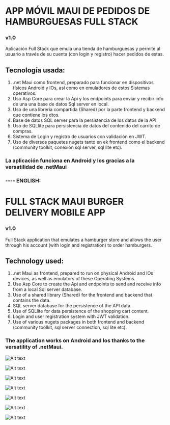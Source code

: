 # APP MÓVIL MAUI DE PEDIDOS DE HAMBURGUESAS FULL STACK

### v1.0

Aplicación Full Stack que emula una tienda de hamburguesas y permite al usuario a través de su cuenta (con login y registro) hacer pedidos de estas.

## Tecnología usada:

1. .net Maui como frontend, preparado para funcionar en dispositivos físicos Android y IOs, así como en emuladores de estos Sistemas operativos.
2. Uso Asp Core para crear la Api y los endpoints para enviar y recibir info de una una base de datos Sql server en local.
3. Uso de una librería compartida (Shared) por la parte frontend y backend que contiene los dtos.
4. Base de datos SQL server para la persistencia de los datos de la API
5. Uso de SQLlite para persistencia de datos del contenido del carrito de compras.
6. Sistema de Login y registro de usuarios con validación en JWT.
7. Uso de diversos paquetes nugets tanto en ek frontend como el backend (community toolkit, conexion sql server, sql lite etc).

### La aplicación funciona en Android y Ios gracias a la versatilidad de .netMaui

### ---- ENGLISH:

# FULL STACK MAUI BURGER DELIVERY MOBILE APP

### v1.0

Full Stack application that emulates a hamburger store and allows the user through his account (with login and registration) to order hamburgers.

## Technology used:

1. .net Maui as frontend, prepared to run on physical Android and IOs devices, as well as emulators of these Operating Systems.
2. Use Asp Core to create the Api and endpoints to send and receive info from a local Sql server database.
3. Use of a shared library (Shared) for the frontend and backend that contains the data.
4. SQL server database for the persistence of the API data.
5. Use of SQLlite for data persistence of the shopping cart content.
6. Login and user registration system with JWT validation.
7. Use of various nugets packages in both frontend and backend (community toolkit, sql server connection, sql lite etc).

### The application works on Android and Ios thanks to the versatility of .netMaui.


![Alt text]([https://assets.digitalocean.com/articles/alligator/boo.svg](https://raw.githubusercontent.com/Isrfag/Images-For-Projecrs/master/7.png) "img 1")

![Alt text]([https://assets.digitalocean.com/articles/alligator/boo.svg](https://raw.githubusercontent.com/Isrfag/Images-For-Projecrs/master/1.png) "img 2")

![Alt text]([https://assets.digitalocean.com/articles/alligator/boo.svg](https://raw.githubusercontent.com/Isrfag/Images-For-Projecrs/master/2.png) "img 3")

![Alt text]([https://assets.digitalocean.com/articles/alligator/boo.svg](https://raw.githubusercontent.com/Isrfag/Images-For-Projecrs/master/3.png) "img 4")

![Alt text]([https://assets.digitalocean.com/articles/alligator/boo.svg](https://raw.githubusercontent.com/Isrfag/Images-For-Projecrs/master/4.png) "img 5")

![Alt text]([https://assets.digitalocean.com/articles/alligator/boo.svg](https://raw.githubusercontent.com/Isrfag/Images-For-Projecrs/master/5.png) "img 6")

![Alt text]([https://assets.digitalocean.com/articles/alligator/boo.svg](https://raw.githubusercontent.com/Isrfag/Images-For-Projecrs/master/6.png) "img 7")
